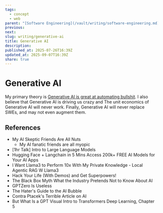 ```yaml
---
tags:
  - concept
  - web
parent: "[Software Engineering](/vault/writing/software-engineering.md)"
previous:
next:
slug: writing/generative-ai
title: Generative AI
description:
published_at: 2025-07-26T16:39Z
updated_at: 2025-09-07T16:39Z
share: true
---
```


# Generative AI

My primary theory is [Generative AI is great at automating bullshit](/vault/writing/generative-ai-is-great-at-automating-bullshit.md). I also believe that Generative AI is driving us crazy and The unit economics of Generative AI will never work. Finally, Generative AI will never replace SWEs, and may not even augment them.

## References

- My AI Skeptic Friends Are All Nuts
  - My AI fanatic friends are all myopic
- [1hr Talk] Intro to Large Language Models
- Hugging Face + Langchain in 5 Mins  Access 200k+ FREE AI Models for Your AI Apps
- I Want Llama3 to Perform 10x With My Private Knowledge - Local Agentic RAG W Llama3
- Hack Your Life (With Demos) and Get Superpowers!
- The Black Box Myth What the Industry Pretends Not to Know About AI
- GPTZero Is Useless
- The Hater's Guide to the AI Bubble
- Contra Ptacek's Terrible Article on AI
- But What Is a GPT Visual Intro to Transformers Deep Learning, Chapter 5
